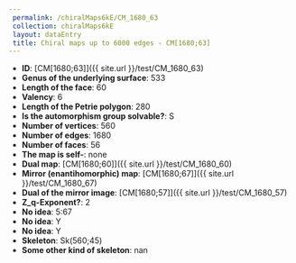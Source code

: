 ```yaml
--- 
 permalink: /chiralMaps6kE/CM_1680_63 
 collection: chiralMaps6kE
 layout: dataEntry
 title: Chiral maps up to 6000 edges - CM[1680;63]
---
```


- **ID**: [CM[1680;63]]({{ site.url }}/test/CM_1680_63)
- **Genus of the underlying surface**: 533
- **Length of the face**: 60
- **Valency**: 6
- **Length of the Petrie polygon**: 280
- **Is the automorphism group solvable?**: S
- **Number of vertices**: 560
- **Number of edges**: 1680
- **Number of faces**: 56
- **The map is self-**: none
- **Dual map**: [CM[1680;60]]({{ site.url }}/test/CM_1680_60)
- **Mirror (enantihomorphic) map**: [CM[1680;67]]({{ site.url }}/test/CM_1680_67)
- **Dual of the mirror image**: [CM[1680;57]]({{ site.url }}/test/CM_1680_57)
- **Z_q-Exponent?**: 2
- **No idea**:  5:67
- **No idea**: Y
- **No idea**: Y
- **Skeleton**: Sk(560;45)
- **Some other kind of skeleton**: nan
